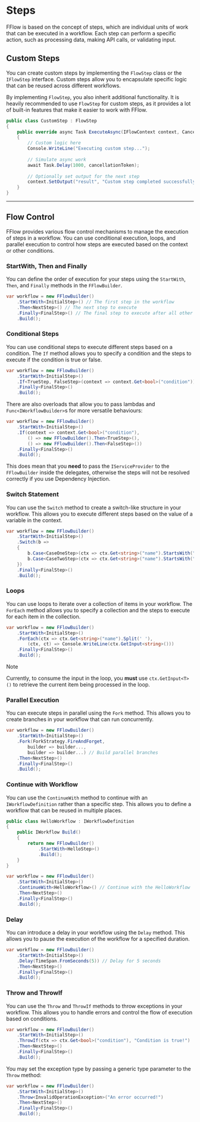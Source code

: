 # Steps
FFlow is based on the concept of steps, which are individual units of work that can be executed in a workflow. Each step can perform a specific action, such as processing data, making API calls, or validating input.

## Custom Steps
You can create custom steps by implementing the `FlowStep` class or the `IFlowStep` interface. Custom steps allow you to encapsulate specific logic that can be reused across different workflows.

By implementing `FlowStep`, you also inherit additional functionality. It is heavily recommended to use `FlowStep` for custom steps, as it provides a lot of built-in features that make it easier to work with FFlow.

```csharp
public class CustomStep : FlowStep
{
    public override async Task ExecuteAsync(IFlowContext context, CancellationToken cancellationToken = default)
    {
        // Custom logic here
        Console.WriteLine("Executing custom step...");
        
        // Simulate async work
        await Task.Delay(1000, cancellationToken);
        
        // Optionally set output for the next step
        context.SetOutput("result", "Custom step completed successfully.");
    }
}
```
---

## Flow Control
FFlow provides various flow control mechanisms to manage the execution of steps in a workflow. You can use conditional execution, loops, and parallel execution to control how steps are executed based on the context or other conditions.

### StartWith, Then and Finally
You can define the order of execution for your steps using the `StartWith`, `Then`, and `Finally` methods in the `FFlowBuilder`.
```csharp
var workflow = new FFlowBuilder()
    .StartWith<InitialStep>() // The first step in the workflow
    .Then<NextStep>() // The next step to execute
    .Finally<FinalStep>() // The final step to execute after all other steps
    .Build();
```

### Conditional Steps
You can use conditional steps to execute different steps based on a condition. The `If` method allows you to specify a condition and the steps to execute if the condition is true or false.
```csharp
var workflow = new FFlowBuilder()
    .StartWith<InitialStep>()
    .If<TrueStep, FalseStep>(context => context.Get<bool>("condition")) // Condition to check
    .Finally<FinalStep>()
    .Build();
```

There are also overloads that allow you to pass lambdas and `Func<IWorkflowBuilder>`s for more versatile behaviours:
```csharp
var workflow = new FFlowBuilder()
    .StartWith<InitialStep>()
    .If(context => context.Get<bool>("condition"),
        () => new FFlowBuilder().Then<TrueStep>(),
        () => new FFlowBuilder().Then<FalseStep>())
    .Finally<FinalStep>()
    .Build();
```

This does mean that you **need** to pass the `IServiceProvider` to the `FFlowBuilder` inside the delegates, otherwise the steps will not be resolved correctly if you use Dependency Injection.

### Switch Statement
You can use the `Switch` method to create a switch-like structure in your workflow. This allows you to execute different steps based on the value of a variable in the context.
```csharp
var workflow = new FFlowBuilder()
    .StartWith<InitialStep>()
    .Switch(b =>
    {
        b.Case<CaseOneStep>(ctx => ctx.Get<string>("name").StartsWith("J"));
        b.Case<CaseTwoStep>(ctx => ctx.Get<string>("name").StartsWith("A"));
    })
    .Finally<FinalStep>()
    .Build();
```

### Loops
You can use loops to iterate over a collection of items in your workflow. The `ForEach` method allows you to specify a collection and the steps to execute for each item in the collection.
```csharp
var workflow = new FFlowBuilder()
    .StartWith<InitialStep>()
    .ForEach(ctx => ctx.Get<string>("name").Split(' '),
        (ctx, ct) => Console.WriteLine(ctx.GetInput<string>()))
    .Finally<FinalStep>()
    .Build();
```

> [!NOTE]
> Currently, to consume the input in the loop, you **must** use `ctx.GetInput<T>()` to retrieve the current item being processed in the loop. 

### Parallel Execution
You can execute steps in parallel using the `Fork` method. This allows you to create branches in your workflow that can run concurrently.
```csharp
var workflow = new FFlowBuilder()
    .StartWith<InitialStep>()
    .Fork(ForkStrategy.FireAndForget,
        builder => builder...,
        builder => builder...) // Build parallel branches
    .Then<NextStep>()
    .Finally<FinalStep>()
    .Build();
```

### Continue with Workflow
You can use the `ContinueWith` method to continue with an `IWorkflowDefinition` rather than a specific step. This allows you to define a workflow that can be reused in multiple places.
```csharp
public class HelloWorkflow : IWorkflowDefinition
{
    public IWorkflow Build()
    {
        return new FFlowBuilder()
            .StartWith<HelloStep>()
            .Build();
    }
}

var workflow = new FFlowBuilder()
    .StartWith<InitialStep>()
    .ContinueWith<HelloWorkflow>() // Continue with the HelloWorkflow
    .Then<NextStep>()
    .Finally<FinalStep>()
    .Build();
```

### Delay
You can introduce a delay in your workflow using the `Delay` method. This allows you to pause the execution of the workflow for a specified duration.
```csharp
var workflow = new FFlowBuilder()
    .StartWith<InitialStep>()
    .Delay(TimeSpan.FromSeconds(5)) // Delay for 5 seconds
    .Then<NextStep>()
    .Finally<FinalStep>()
    .Build();
```

### Throw and ThrowIf
You can use the `Throw` and `ThrowIf` methods to throw exceptions in your workflow. This allows you to handle errors and control the flow of execution based on conditions.
```csharp
var workflow = new FFlowBuilder()
    .StartWith<InitialStep>()
    .ThrowIf(ctx => ctx.Get<bool>("condition"), "Condition is true!")
    .Then<NextStep>()
    .Finally<FinalStep>()
    .Build();
```

You may set the exception type by passing a generic type parameter to the `Throw` method:
```csharp
var workflow = new FFlowBuilder()
    .StartWith<InitialStep>()
    .Throw<InvalidOperationException>("An error occurred!")
    .Then<NextStep>()
    .Finally<FinalStep>()
    .Build();
```

